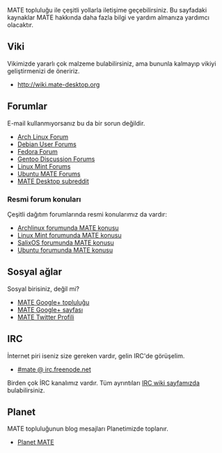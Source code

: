 <!--
.. link:
.. description:
.. tags: Forum,Viki,IRC,Planet
.. date: 2011-12-05 07:14:07
.. title: Topluluk
.. slug: community
-->

MATE topluluğu ile çeşitli yollarla iletişime geçebilirsiniz. Bu sayfadaki
kaynaklar MATE hakkında daha fazla bilgi ve yardım almanıza yardımcı olacaktır.

## Viki

Vikimizde yararlı çok malzeme bulabilirsiniz, ama bununla kalmayıp vikiyi
geliştirmenizi de öneririz.

  * <http://wiki.mate-desktop.org>

## Forumlar

E-mail kullanmıyorsanız bu da bir sorun değildir.

  * [Arch Linux Forum](https://bbs.archlinux.org/)
  * [Debian User Forums](http://forums.debian.net/)
  * [Fedora Forum](http://fedoraforum.org/)
  * [Gentoo Discussion Forums](https://forums.gentoo.org/)
  * [Linux Mint Forums](http://forums.linuxmint.com/)
  * [Ubuntu MATE Forums](https://ubuntu-mate.community)
  * [MATE Desktop subreddit](https://www.reddit.com/r/MATEDesktop)
  
### Resmi forum konuları

Çeşitli dağıtım forumlarında resmi konularımız da vardır:

  * [Archlinux forumunda MATE konusu](https://bbs.archlinux.org/viewtopic.php?id=121162&p=1)
  * [Linux Mint forumunda MATE konusu](http://forums.linuxmint.com/viewtopic.php?t=86481)
  * [SalixOS forumunda MATE konusu](http://www.salixos.org/forum/viewtopic.php?f=17&t=3371)
  * [Ubuntu forumunda MATE konusu](http://ubuntuforums.org/showthread.php?p=11333073)

## Sosyal ağlar

Sosyal birisiniz, değil mi?

  * [MATE Google+ topluluğu](https://plus.google.com/u/0/communities/103904770310171205536)
  * [MATE Google+ sayfası](https://plus.google.com/105251070079435964338/)
  * [MATE Twitter Profili](https://twitter.com/mate_desktop) 

## IRC

İnternet piri iseniz size gereken vardır, gelin IRC'de görüşelim.

  * [#mate @ irc.freenode.net](https://webchat.freenode.net/?channels=#mate)

Birden çok İRC kanalımız vardır. Tüm ayrıntıları [IRC wiki sayfamızda](http://wiki.mate-desktop.org/irc)
bulabilirsiniz.

## Planet

MATE topluluğunun blog mesajları Planetimizde toplanır.

  * [Planet MATE](http://planet.mate-desktop.org)

